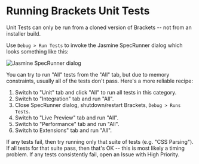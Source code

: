 # Running Brackets Unit Tests

Unit Tests can only be run from a cloned version of Brackets -- not from an installer build.

Use `Debug > Run Tests` to invoke the Jasmine SpecRunner dialog which looks something like this:

![Jasmine SpecRunner dialog](http://i.imgur.com/ZzozdSA.png)

You can try to run "All" tests from the "All" tab, but due to memory constraints,
usually all of the tests don't pass. Here's a more reliable recipe:

1. Switch to "Unit" tab and click "All" to run all tests in this category.
2. Switch to "Integration" tab and run "All".
3. Close SpecRunner dialog, shutdown/restart Brackets, `Debug > Runs Tests`.
4. Switch to "Live Preview" tab and run "All".
5. Switch to "Performance" tab and run "All".
6. Switch to Extensions" tab and run "All".

If any tests fail, then try running only that suite of tests (e.g. "CSS Parsing").
If all tests for that suite pass, then that's OK -- this is most likely a timing problem.
If any tests consistently fail, open an Issue with High Priority.

